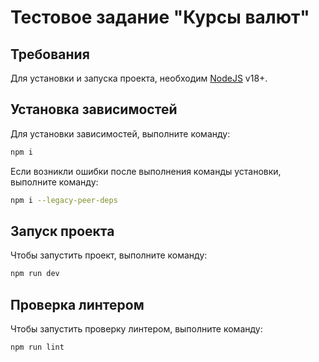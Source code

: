 # Тестовое задание "Курсы валют"

## Требования
Для установки и запуска проекта, необходим [NodeJS](https://nodejs.org/) v18+.

## Установка зависимостей
Для установки зависимостей, выполните команду:
```sh
npm i
```
Если возникли ошибки после выполнения команды установки, выполните команду:
```sh
npm i --legacy-peer-deps
```

## Запуск проекта
Чтобы запустить проект, выполните команду:
```sh
npm run dev
```

## Проверка линтером
Чтобы запустить проверку линтером, выполните команду:
```sh
npm run lint
```